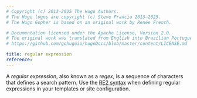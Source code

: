 ```yaml
---
# Copyright (c) 2013–2025 The Hugo Authors.
# The Hugo logos are copyright (c) Steve Francia 2013–2025.
# The Hugo Gopher is based on an original work by Renée French.

# Documentation licensed under the Apache License, Version 2.0.
# The original work was translated from English into Brazilian Portuguese.
# https://github.com/gohugoio/hugoDocs/blob/master/content/LICENSE.md

title: regular expression
reference: 
---
```


A _regular expression_, also known as a _regex_, is a sequence of characters that defines a search pattern. Use the [RE2 syntax] when defining regular expressions in your templates or site configuration.

  [RE2 syntax]: https://github.com/google/re2/wiki/syntax
